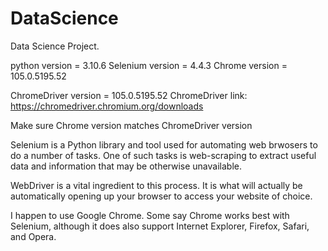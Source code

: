 # DataScience
Data Science Project.

python version = 3.10.6
Selenium version = 4.4.3
Chrome version = 105.0.5195.52

ChromeDriver version = 105.0.5195.52
ChromeDriver link: https://chromedriver.chromium.org/downloads

Make sure Chrome version matches ChromeDriver version

Selenium is a Python library and tool used for automating web brwosers to do a number of tasks. One of such tasks is web-scraping to extract useful data and information that may be otherwise unavailable.

WebDriver is a vital ingredient to this process. It is what will actually be automatically opening up your browser to access your website of choice.

I happen to use Google Chrome. Some say Chrome works best with Selenium, although it does also support Internet Explorer, Firefox, Safari, and Opera.


